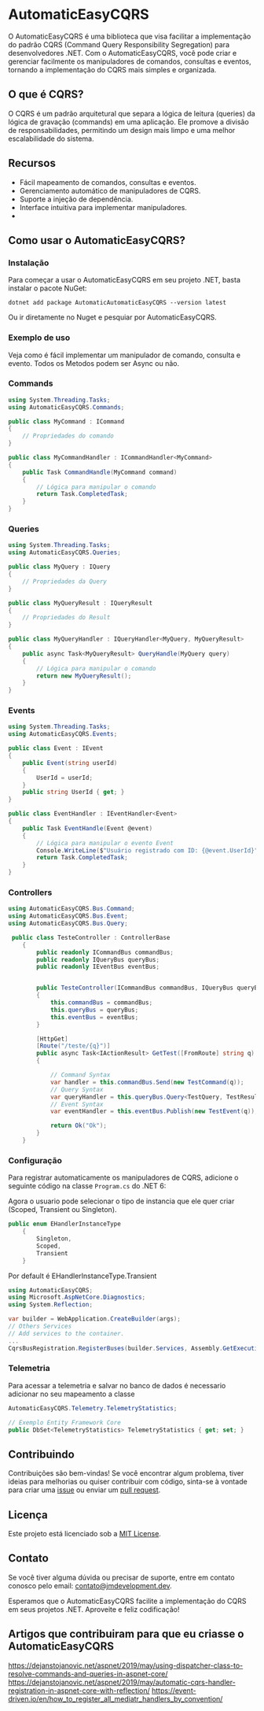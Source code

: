 # AutomaticEasyCQRS

O AutomaticEasyCQRS é uma biblioteca que visa facilitar a implementação do padrão CQRS (Command Query Responsibility Segregation) para desenvolvedores .NET. Com o AutomaticEasyCQRS, você pode criar e gerenciar facilmente os manipuladores de comandos, consultas e eventos, tornando a implementação do CQRS mais simples e organizada.

## O que é CQRS?

O CQRS é um padrão arquitetural que separa a lógica de leitura (queries) da lógica de gravação (commands) em uma aplicação. Ele promove a divisão de responsabilidades, permitindo um design mais limpo e uma melhor escalabilidade do sistema.

## Recursos

- Fácil mapeamento de comandos, consultas e eventos.
- Gerenciamento automático de manipuladores de CQRS.
- Suporte a injeção de dependência.
- Interface intuitiva para implementar manipuladores.
-
## Como usar o AutomaticEasyCQRS?

### Instalação

Para começar a usar o AutomaticEasyCQRS em seu projeto .NET, basta instalar o pacote NuGet:

```
dotnet add package AutomaticAutomaticEasyCQRS --version latest 
```
Ou ir diretamente no Nuget e pesquiar por AutomaticEasyCQRS.

### Exemplo de uso

Veja como é fácil implementar um manipulador de comando, consulta e evento.
Todos os Metodos podem ser Async ou não.

### Commands
```csharp
using System.Threading.Tasks;
using AutomaticEasyCQRS.Commands;

public class MyCommand : ICommand
{
    // Propriedades do comando
}

public class MyCommandHandler : ICommandHandler<MyCommand>
{
    public Task CommandHandle(MyCommand command)
    {
        // Lógica para manipular o comando
        return Task.CompletedTask;
    }
}
```
### Queries
```csharp
using System.Threading.Tasks;
using AutomaticEasyCQRS.Queries;

public class MyQuery : IQuery
{
    // Propriedades da Query
}

public class MyQueryResult : IQueryResult
{
    // Propriedades do Result
}

public class MyQueryHandler : IQueryHandler<MyQuery, MyQueryResult>
{
    public async Task<MyQueryResult> QueryHandle(MyQuery query)
    {
        // Lógica para manipular o comando
        return new MyQueryResult();
    }
}
```
### Events
```csharp
using System.Threading.Tasks;
using AutomaticEasyCQRS.Events;

public class Event : IEvent
{
    public Event(string userId)
    {
        UserId = userId;
    }
    public string UserId { get; }
}

public class EventHandler : IEventHandler<Event>
{
    public Task EventHandle(Event @event)
    {
        // Lógica para manipular o evento Event
        Console.WriteLine($"Usuário registrado com ID: {@event.UserId}");
        return Task.CompletedTask;
    }
}
```
### Controllers
``` csharp
using AutomaticEasyCQRS.Bus.Command;
using AutomaticEasyCQRS.Bus.Event;
using AutomaticEasyCQRS.Bus.Query;

 public class TesteController : ControllerBase
    {
        public readonly ICommandBus commandBus;
        public readonly IQueryBus queryBus;
        public readonly IEventBus eventBus;


        public TesteController(ICommandBus commandBus, IQueryBus queryBus, IEventBus eventBus)
        {
            this.commandBus = commandBus;
            this.queryBus = queryBus;
            this.eventBus = eventBus;
        }

        [HttpGet]
        [Route("/teste/{q}")]
        public async Task<IActionResult> GetTest([FromRoute] string q)
        {

            // Command Syntax
            var handler = this.commandBus.Send(new TestCommand(q));
            // Query Syntax
            var queryHandler = this.queryBus.Query<TestQuery, TestResult>(new TestQuery(q));
            // Event Syntax
            var eventHandler = this.eventBus.Publish(new TestEvent(q));

            return Ok("Ok");
        }
    }
```


### Configuração

Para registrar automaticamente os manipuladores de CQRS, adicione o seguinte código na classe `Program.cs` do .NET 6:

Agora o usuario pode selecionar o tipo de instancia que ele quer criar (Scoped, Transient ou Singleton).
```csharp
public enum EHandlerInstanceType
    {
        Singleton,
        Scoped,
        Transient
    }
````

Por default é EHandlerInstanceType.Transient

```csharp
using AutomaticEasyCQRS;
using Microsoft.AspNetCore.Diagnostics;
using System.Reflection;

var builder = WebApplication.CreateBuilder(args);
// Others Services
// Add services to the container.
...
CqrsBusRegistration.RegisterBuses(builder.Services, Assembly.GetExecutingAssembly(), EHandlerInstanceType.Scoped);
```

### Telemetria 

Para acessar a telemetria e salvar no banco de dados é necessario adicionar no seu mapeamento a classe

```csharp
AutomaticEasyCQRS.Telemetry.TelemetryStatistics;

// Exemplo Entity Framework Core
public DbSet<TelemetryStatistics> TelemetryStatistics { get; set; }
```

## Contribuindo

Contribuições são bem-vindas! Se você encontrar algum problema, tiver ideias para melhorias ou quiser contribuir com código, sinta-se à vontade para criar uma [issue](link-para-issues) ou enviar um [pull request](link-para-pull-requests).

## Licença

Este projeto está licenciado sob a [MIT License](link-da-licenca).

## Contato

Se você tiver alguma dúvida ou precisar de suporte, entre em contato conosco pelo email: [contato@jmdevelopment.dev](mailto:contato@jmdevelopment.dev).

Esperamos que o AutomaticEasyCQRS facilite a implementação do CQRS em seus projetos .NET. Aproveite e feliz codificação!


## Artigos que contribuiram para que eu criasse o AutomaticEasyCQRS
https://dejanstojanovic.net/aspnet/2019/may/using-dispatcher-class-to-resolve-commands-and-queries-in-aspnet-core/
https://dejanstojanovic.net/aspnet/2019/may/automatic-cqrs-handler-registration-in-aspnet-core-with-reflection/
https://event-driven.io/en/how_to_register_all_mediatr_handlers_by_convention/
